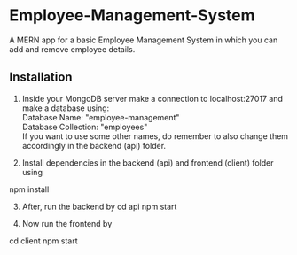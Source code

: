 # Employee-Management-System

A MERN app for a basic Employee Management System in which you can add and remove employee details.


## Installation
1) <p>Inside your MongoDB server make a connection to localhost:27017 and make a database using:<br />
   Database Name: "employee-management"<br />
   Database Collection: "employees"<br />
   If you want to use some other names, do remember to also change them accordingly in the backend (api) folder.</p>
   
2) Install dependencies in the backend (api) and frontend (client) folder using

npm install
   
3) After, run the backend by
cd api
npm start

4) Now run the frontend by

cd client
npm start

